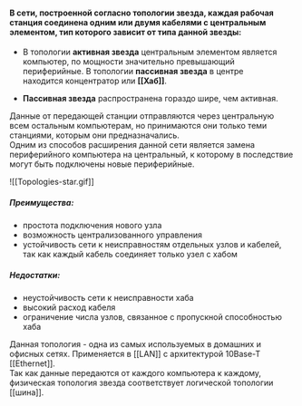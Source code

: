 #### В сети, построенной согласно топологии звезда, каждая рабочая станция соединена одним или двумя кабелями с центральным элементом, тип которого зависит от типа данной звезды:

- В топологии **активная звезда** центральным элементом является компьютер, по мощности значительно превышающий периферийные. В топологии **пассивная звезда** в центре находится концентратор или **[[Хаб]]**.  

- **Пассивная звезда** распространена гораздо шире, чем активная.  

Данные от передающей станции отправляются через центральную всем остальным компьютерам, но принимаются они только теми станциями, которым они предназначались.  
Одним из способов расширения данной сети является замена периферийного компьютера на центральный, к которому в последствие могут быть подключены новые периферийные.

![[Topologies-star.gif]]

##### **Преимущества**:
- простота подключения нового узла
- возможность централизованного управления
- устойчивость сети к неисправностям отдельных узлов и кабелей, так как каждый кабель соединяет только узел с хабом
##### **Недостатки**:
- неустойчивость сети к неисправности хаба
- высокий расход кабеля
- ограничение числа узлов, связанное с пропускной способностью хаба

Данная топология - одна из самых используемых в домашних и офисных сетях. Применяется в [[LAN]] с архитектурой 10Base-T [[Ethernet]].  
Так как данные передаются от каждого компьютера к каждому, физическая топология звезда соответствует логической топологии [[шина]].